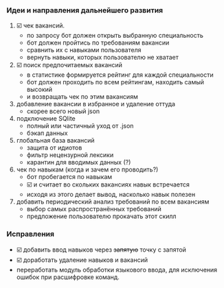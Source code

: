 ### Идеи и направления дальнейшего развития
1. ☑️ чек вакансий.
    - по запросу бот должен открыть выбранную специальность
    - бот должен пройтись по требованиям вакансии
    - сравнить их с навыками пользователя
    - вернуть навыки, которых пользователю не хватает
2. ☑️ поиск предпочитаемых вакансий
    - в статистике формируется рейтинг для каждой специальности
    - бот должен проходить по всем рейтингам, находить самый высокий
    - и возвращать чек по этим вакансиям
3. добавление вакансии в избранное и удаление оттуда
    - скорее всего новый json
4. подключение SQlite 
    - полный или частичный уход от .json 
    - бэкап данных
5. глобальная база вакансий
    - защита от идиотов
    - фильтр нецензурной лексики
    - карантин для вводимых данных (?)
6. чек по навыкам (когда и зачем его проводить?)
    - бот пробегается по навыкам
    - ☑️ и считает во скольких вакансиях навык встречается
    - исходя из этого делает вывод, насколько навык полезен
7. добавить периодический анализ требований по всем вакансиям
    - выбор самых распространённых требований
    - предложение пользователю прокачать этот скилл

### Исправления
- ☑️ добавить ввод навыков через ~~запятую~~ точку с запятой
- ☑️ доработать удаление навыков и вакансий
- переработать модуль обработки языкового ввода, для исключения ошибок при расшифровке команд.